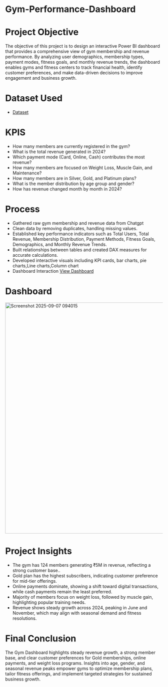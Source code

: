 # Gym-Performance-Dashboard
# Project Objective
The objective of this project is to design an interactive Power BI dashboard that provides a comprehensive view of gym membership and revenue performance. By analyzing user demographics, membership types, payment modes, fitness goals, and monthly revenue trends, the dashboard enables gyms and fitness centers to track financial health, identify customer preferences, and make data-driven decisions to improve engagement and business growth.
# Dataset Used
- <a href="https://github.com/saleem2411/Gym-Performance-Dashboard/blob/main/Gym.xlsx">Dataset</a>
# KPIS
- How many members are currently registered in the gym?
- What is the total revenue generated in 2024?
- Which payment mode (Card, Online, Cash) contributes the most revenue?
- How many members are focused on Weight Loss, Muscle Gain, and Maintenance?
- How many members are in Silver, Gold, and Platinum plans?
- What is the member distribution by age group and gender?
- How has revenue changed month by month in 2024?

# Process
- Gathered raw gym membership and revenue data from Chatgpt
- Clean data by removing duplicates, handling missing values.
- Established key performance indicators such as Total Users, Total Revenue, Membership Distribution, Payment Methods, Fitness Goals, Demographics, and Monthly Revenue Trends.
- Built relationships between tables and created DAX measures for accurate calculations.
- Developed interactive visuals including KPI cards, bar charts, pie charts,Line charts,Column chart
- Dashboard Interaction <a href="https://github.com/saleem2411/Gym-Performance-Dashboard/blob/main/Screenshot%202025-09-07%20094015.png"> View Dashboard</a>

# Dashboard
<img width="1319" height="737" alt="Screenshot 2025-09-07 094015" src="https://github.com/user-attachments/assets/5c52a45b-6592-4fb5-95f6-bc98006bcaea" />

# Project Insights
- The gym has 124 members generating ₹5M in revenue, reflecting a strong customer base..
- Gold plan has the highest subscribers, indicating customer preference for mid-tier offerings.
- Online payments dominate, showing a shift toward digital transactions, while cash payments remain the least preferred.
- Majority of members focus on weight loss, followed by muscle gain, highlighting popular training needs.
- Revenue shows steady growth across 2024, peaking in June and November, which may align with seasonal demand and fitness resolutions.

# Final Conclusion
The Gym Dashboard highlights steady revenue growth, a strong member base, and clear customer preferences for Gold memberships, online payments, and weight loss programs. Insights into age, gender, and seasonal revenue peaks empower gyms to optimize membership plans, tailor fitness offerings, and implement targeted strategies for sustained business growth.
